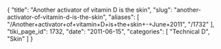 {
  "title": "Another activator of vitamin D is the skin",
  "slug": "another-activator-of-vitamin-d-is-the-skin",
  "aliases": [
    "/Another+activator+of+vitamin+D+is+the+skin+-+June+2011",
    "/1732"
  ],
  "tiki_page_id": 1732,
  "date": "2011-06-15",
  "categories": [
    "Technical D",
    "Skin"
  ]
}

